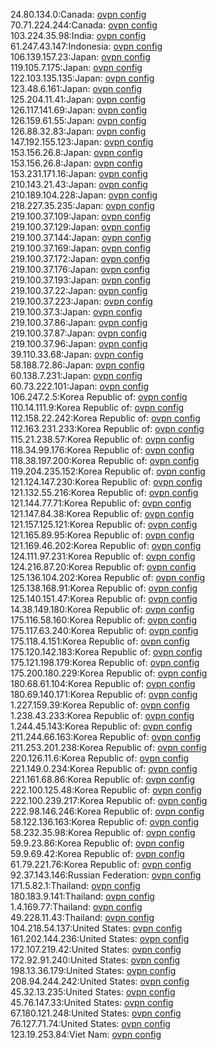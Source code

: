 24.80.134.0:Canada: [ovpn config](vpn/24_80_134_0.ovpn)  
70.71.224.244:Canada: [ovpn config](vpn/70_71_224_244.ovpn)  
103.224.35.98:India: [ovpn config](vpn/103_224_35_98.ovpn)  
61.247.43.147:Indonesia: [ovpn config](vpn/61_247_43_147.ovpn)  
106.139.157.23:Japan: [ovpn config](vpn/106_139_157_23.ovpn)  
119.105.7.175:Japan: [ovpn config](vpn/119_105_7_175.ovpn)  
122.103.135.135:Japan: [ovpn config](vpn/122_103_135_135.ovpn)  
123.48.6.161:Japan: [ovpn config](vpn/123_48_6_161.ovpn)  
125.204.11.41:Japan: [ovpn config](vpn/125_204_11_41.ovpn)  
126.117.141.69:Japan: [ovpn config](vpn/126_117_141_69.ovpn)  
126.159.61.55:Japan: [ovpn config](vpn/126_159_61_55.ovpn)  
126.88.32.83:Japan: [ovpn config](vpn/126_88_32_83.ovpn)  
147.192.155.123:Japan: [ovpn config](vpn/147_192_155_123.ovpn)  
153.156.26.8:Japan: [ovpn config](vpn/153_156_26_8.ovpn)  
153.156.26.8:Japan: [ovpn config](vpn/153_156_26_8.ovpn)  
153.231.171.16:Japan: [ovpn config](vpn/153_231_171_16.ovpn)  
210.143.21.43:Japan: [ovpn config](vpn/210_143_21_43.ovpn)  
210.189.104.228:Japan: [ovpn config](vpn/210_189_104_228.ovpn)  
218.227.35.235:Japan: [ovpn config](vpn/218_227_35_235.ovpn)  
219.100.37.109:Japan: [ovpn config](vpn/219_100_37_109.ovpn)  
219.100.37.129:Japan: [ovpn config](vpn/219_100_37_129.ovpn)  
219.100.37.144:Japan: [ovpn config](vpn/219_100_37_144.ovpn)  
219.100.37.169:Japan: [ovpn config](vpn/219_100_37_169.ovpn)  
219.100.37.172:Japan: [ovpn config](vpn/219_100_37_172.ovpn)  
219.100.37.176:Japan: [ovpn config](vpn/219_100_37_176.ovpn)  
219.100.37.193:Japan: [ovpn config](vpn/219_100_37_193.ovpn)  
219.100.37.22:Japan: [ovpn config](vpn/219_100_37_22.ovpn)  
219.100.37.223:Japan: [ovpn config](vpn/219_100_37_223.ovpn)  
219.100.37.3:Japan: [ovpn config](vpn/219_100_37_3.ovpn)  
219.100.37.86:Japan: [ovpn config](vpn/219_100_37_86.ovpn)  
219.100.37.87:Japan: [ovpn config](vpn/219_100_37_87.ovpn)  
219.100.37.96:Japan: [ovpn config](vpn/219_100_37_96.ovpn)  
39.110.33.68:Japan: [ovpn config](vpn/39_110_33_68.ovpn)  
58.188.72.86:Japan: [ovpn config](vpn/58_188_72_86.ovpn)  
60.138.7.231:Japan: [ovpn config](vpn/60_138_7_231.ovpn)  
60.73.222.101:Japan: [ovpn config](vpn/60_73_222_101.ovpn)  
106.247.2.5:Korea Republic of: [ovpn config](vpn/106_247_2_5.ovpn)  
110.14.111.9:Korea Republic of: [ovpn config](vpn/110_14_111_9.ovpn)  
112.158.22.242:Korea Republic of: [ovpn config](vpn/112_158_22_242.ovpn)  
112.163.231.233:Korea Republic of: [ovpn config](vpn/112_163_231_233.ovpn)  
115.21.238.57:Korea Republic of: [ovpn config](vpn/115_21_238_57.ovpn)  
118.34.99.176:Korea Republic of: [ovpn config](vpn/118_34_99_176.ovpn)  
118.38.197.200:Korea Republic of: [ovpn config](vpn/118_38_197_200.ovpn)  
119.204.235.152:Korea Republic of: [ovpn config](vpn/119_204_235_152.ovpn)  
121.124.147.230:Korea Republic of: [ovpn config](vpn/121_124_147_230.ovpn)  
121.132.55.216:Korea Republic of: [ovpn config](vpn/121_132_55_216.ovpn)  
121.144.77.71:Korea Republic of: [ovpn config](vpn/121_144_77_71.ovpn)  
121.147.84.38:Korea Republic of: [ovpn config](vpn/121_147_84_38.ovpn)  
121.157.125.121:Korea Republic of: [ovpn config](vpn/121_157_125_121.ovpn)  
121.165.89.95:Korea Republic of: [ovpn config](vpn/121_165_89_95.ovpn)  
121.169.46.202:Korea Republic of: [ovpn config](vpn/121_169_46_202.ovpn)  
124.111.97.231:Korea Republic of: [ovpn config](vpn/124_111_97_231.ovpn)  
124.216.87.20:Korea Republic of: [ovpn config](vpn/124_216_87_20.ovpn)  
125.136.104.202:Korea Republic of: [ovpn config](vpn/125_136_104_202.ovpn)  
125.138.168.91:Korea Republic of: [ovpn config](vpn/125_138_168_91.ovpn)  
125.140.151.47:Korea Republic of: [ovpn config](vpn/125_140_151_47.ovpn)  
14.38.149.180:Korea Republic of: [ovpn config](vpn/14_38_149_180.ovpn)  
175.116.58.160:Korea Republic of: [ovpn config](vpn/175_116_58_160.ovpn)  
175.117.63.240:Korea Republic of: [ovpn config](vpn/175_117_63_240.ovpn)  
175.118.4.151:Korea Republic of: [ovpn config](vpn/175_118_4_151.ovpn)  
175.120.142.183:Korea Republic of: [ovpn config](vpn/175_120_142_183.ovpn)  
175.121.198.179:Korea Republic of: [ovpn config](vpn/175_121_198_179.ovpn)  
175.200.180.229:Korea Republic of: [ovpn config](vpn/175_200_180_229.ovpn)  
180.68.61.104:Korea Republic of: [ovpn config](vpn/180_68_61_104.ovpn)  
180.69.140.171:Korea Republic of: [ovpn config](vpn/180_69_140_171.ovpn)  
1.227.159.39:Korea Republic of: [ovpn config](vpn/1_227_159_39.ovpn)  
1.238.43.233:Korea Republic of: [ovpn config](vpn/1_238_43_233.ovpn)  
1.244.45.143:Korea Republic of: [ovpn config](vpn/1_244_45_143.ovpn)  
211.244.66.163:Korea Republic of: [ovpn config](vpn/211_244_66_163.ovpn)  
211.253.201.238:Korea Republic of: [ovpn config](vpn/211_253_201_238.ovpn)  
220.126.11.6:Korea Republic of: [ovpn config](vpn/220_126_11_6.ovpn)  
221.149.0.234:Korea Republic of: [ovpn config](vpn/221_149_0_234.ovpn)  
221.161.68.86:Korea Republic of: [ovpn config](vpn/221_161_68_86.ovpn)  
222.100.125.48:Korea Republic of: [ovpn config](vpn/222_100_125_48.ovpn)  
222.100.239.217:Korea Republic of: [ovpn config](vpn/222_100_239_217.ovpn)  
222.98.146.246:Korea Republic of: [ovpn config](vpn/222_98_146_246.ovpn)  
58.122.136.163:Korea Republic of: [ovpn config](vpn/58_122_136_163.ovpn)  
58.232.35.98:Korea Republic of: [ovpn config](vpn/58_232_35_98.ovpn)  
59.9.23.86:Korea Republic of: [ovpn config](vpn/59_9_23_86.ovpn)  
59.9.69.42:Korea Republic of: [ovpn config](vpn/59_9_69_42.ovpn)  
61.79.221.76:Korea Republic of: [ovpn config](vpn/61_79_221_76.ovpn)  
92.37.143.146:Russian Federation: [ovpn config](vpn/92_37_143_146.ovpn)  
171.5.82.1:Thailand: [ovpn config](vpn/171_5_82_1.ovpn)  
180.183.9.141:Thailand: [ovpn config](vpn/180_183_9_141.ovpn)  
1.4.169.77:Thailand: [ovpn config](vpn/1_4_169_77.ovpn)  
49.228.11.43:Thailand: [ovpn config](vpn/49_228_11_43.ovpn)  
104.218.54.137:United States: [ovpn config](vpn/104_218_54_137.ovpn)  
161.202.144.236:United States: [ovpn config](vpn/161_202_144_236.ovpn)  
172.107.219.42:United States: [ovpn config](vpn/172_107_219_42.ovpn)  
172.92.91.240:United States: [ovpn config](vpn/172_92_91_240.ovpn)  
198.13.36.179:United States: [ovpn config](vpn/198_13_36_179.ovpn)  
208.94.244.242:United States: [ovpn config](vpn/208_94_244_242.ovpn)  
45.32.13.235:United States: [ovpn config](vpn/45_32_13_235.ovpn)  
45.76.147.33:United States: [ovpn config](vpn/45_76_147_33.ovpn)  
67.180.121.248:United States: [ovpn config](vpn/67_180_121_248.ovpn)  
76.127.71.74:United States: [ovpn config](vpn/76_127_71_74.ovpn)  
123.19.253.84:Viet Nam: [ovpn config](vpn/123_19_253_84.ovpn)  
